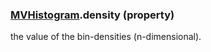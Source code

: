 ### [MVHistogram](MVHistogram.md).density (property)




the value of the bin-densities (n-dimensional).

